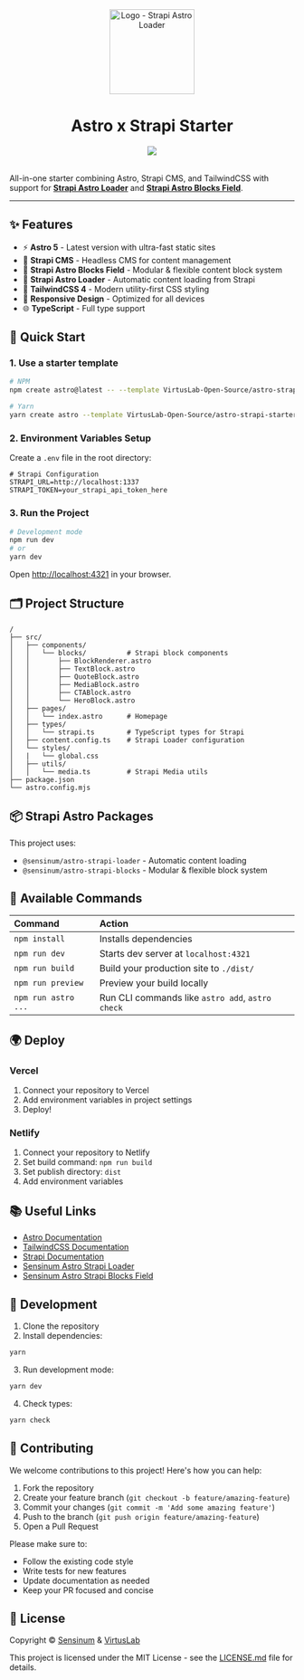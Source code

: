 <div align="center" style="max-width: 10rem; margin: 0 auto">
  <img style="width: 150px; height: auto;" src="https://www.sensinum.com/img/open-source/strapi-astro-blocks/logo.png" alt="Logo - Strapi Astro Loader" />
</div>
<div align="center" style="margin-bottom: 2rem">
  <h1>Astro x Strapi Starter</h1>
  <a href="https://stackblitz.com/github/VirtusLab-Open-Source/tree/main"><img src="https://developer.stackblitz.com/img/open_in_stackblitz.svg" /></a>
</div>

All-in-one starter combining Astro, Strapi CMS, and TailwindCSS with support for **[Strapi Astro Loader](https://github.com/VirtusLab-Open-Source/astro-strapi-loader)** and **[Strapi Astro Blocks Field](https://github.com/VirtusLab-Open-Source/astro-strapi-blocks)**.

---

## ✨ Features

- ⚡ **Astro 5** - Latest version with ultra-fast static sites
- 📝 **Strapi CMS** - Headless CMS for content management
- 🧱 **Strapi Astro Blocks Field** - Modular &amp; flexible content block system
- 🔄 **Strapi Astro Loader** - Automatic content loading from Strapi
- 🎨 **TailwindCSS 4** - Modern utility-first CSS styling
- 📱 **Responsive Design** - Optimized for all devices
- 🌐 **TypeScript** - Full type support

## 🚀 Quick Start

### 1. Use a starter template

```bash
# NPM
npm create astro@latest -- --template VirtusLab-Open-Source/astro-strapi-starter

# Yarn
yarn create astro --template VirtusLab-Open-Source/astro-strapi-starter
```

### 2. Environment Variables Setup

Create a `.env` file in the root directory:

```env
# Strapi Configuration
STRAPI_URL=http://localhost:1337
STRAPI_TOKEN=your_strapi_api_token_here
```

### 3. Run the Project

```bash
# Development mode
npm run dev
# or
yarn dev
```

Open [http://localhost:4321](http://localhost:4321) in your browser.

## 🗂️ Project Structure

```
/
├── src/
│   ├── components/
│   │   └── blocks/          # Strapi block components
│   │       ├── BlockRenderer.astro
│   │       ├── TextBlock.astro
│   │       ├── QuoteBlock.astro
│   │       ├── MediaBlock.astro
│   │       ├── CTABlock.astro
│   │       └── HeroBlock.astro
│   ├── pages/
│   │   └── index.astro      # Homepage
│   ├── types/
│   │   └── strapi.ts        # TypeScript types for Strapi
│   ├── content.config.ts    # Strapi Loader configuration
│   └── styles/
│   |   └── global.css
│   ├── utils/
│   │   └── media.ts         # Strapi Media utils
├── package.json
└── astro.config.mjs
```

## 📦 Strapi Astro Packages

This project uses:

- `@sensinum/astro-strapi-loader` - Automatic content loading
- `@sensinum/astro-strapi-blocks` - Modular &amp; flexible block system

## 🔨 Available Commands

| Command                | Action                                     |
| :--------------------- | :----------------------------------------- |
| `npm install`          | Installs dependencies                      |
| `npm run dev`          | Starts dev server at `localhost:4321`     |
| `npm run build`        | Build your production site to `./dist/`   |
| `npm run preview`      | Preview your build locally                 |
| `npm run astro ...`    | Run CLI commands like `astro add`, `astro check` |

## 🌍 Deploy

### Vercel
1. Connect your repository to Vercel
2. Add environment variables in project settings
3. Deploy!

### Netlify
1. Connect your repository to Netlify
2. Set build command: `npm run build`
3. Set publish directory: `dist`
4. Add environment variables

## 📚 Useful Links

- [Astro Documentation](https://docs.astro.build)
- [TailwindCSS Documentation](https://tailwindcss.com/docs)
- [Strapi Documentation](https://docs.strapi.io)
- [Sensinum Astro Strapi Loader](https://github.com/VirtusLab-Open-Source/astro-strapi-loader)
- [Sensinum Astro Strapi Blocks Field](https://github.com/VirtusLab-Open-Source/astro-strapi-blocks)

## 🔧 Development

1. Clone the repository
2. Install dependencies:
```bash
yarn
```
3. Run development mode:
```bash
yarn dev
```
4. Check types:
```bash
yarn check
```

## 🤝 Contributing

We welcome contributions to this project! Here's how you can help:

1. Fork the repository
2. Create your feature branch (`git checkout -b feature/amazing-feature`)
3. Commit your changes (`git commit -m 'Add some amazing feature'`)
4. Push to the branch (`git push origin feature/amazing-feature`)
5. Open a Pull Request

Please make sure to:
* Follow the existing code style
* Write tests for new features
* Update documentation as needed
* Keep your PR focused and concise

## 📄 License

Copyright © [Sensinum](https://sensinum.com) &amp; [VirtusLab](https://virtuslab.com)

This project is licensed under the MIT License - see the [LICENSE.md](LICENSE.md) file for details. 